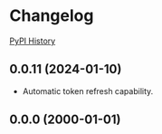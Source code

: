 # Changelog

[PyPI History](https://pypi.org/project/bibt-gcp-bq/#history)

## 0.0.11 (2024-01-10)

- Automatic token refresh capability.

## 0.0.0 (2000-01-01)
